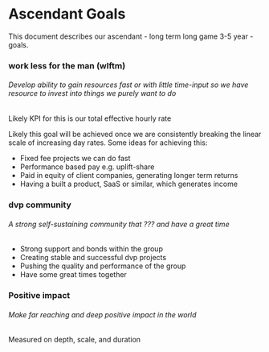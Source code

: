 # Ascendant Goals

This document describes our ascendant - long term long game 3-5 year - goals.


### work less for the man (wlftm)
###### Develop ability to gain resources fast or with little time-input so we have resource to invest into things we purely want to do

Likely KPI for this is our total effective hourly rate

Likely this goal will be achieved once we are consistently breaking the linear scale of increasing
day rates. Some ideas for achieving this:
- Fixed fee projects we can do fast
- Performance based pay e.g. uplift-share
- Paid in equity of client companies, generating longer term returns
- Having a built a product, SaaS or similar, which generates income


### dvp community
###### A strong self-sustaining community that ??? and have a great time

- Strong support and bonds within the group
- Creating stable and successful dvp projects
- Pushing the quality and performance of the group
- Have some great times together


### Positive impact
###### Make far reaching and deep positive impact in the world

Measured on depth, scale, and duration


